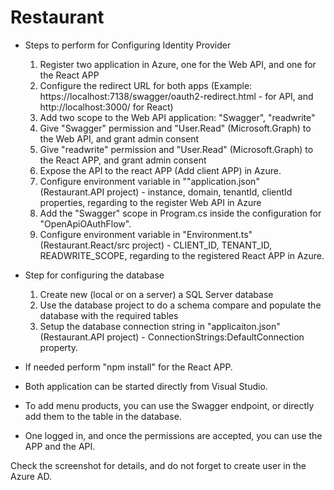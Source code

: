 # Restaurant

- Steps to perform for Configuring Identity Provider
  1. Register two application in Azure, one for the Web API, and one for the React APP
  1. Configure the redirect URL for both apps (Example: https://localhost:7138/swagger/oauth2-redirect.html - for API, and http://localhost:3000/ for React)
  1. Add two scope to the Web API application: "Swagger", "readwrite"	
  1. Give "Swagger" permission and "User.Read" (Microsoft.Graph) to the Web API, and grant admin consent
  1. Give "readwrite" permission and "User.Read" (Microsoft.Graph) to the React APP, and grant admin consent
  1. Expose the API to the react APP (Add client APP) in Azure.
  1. Configure environment variable in ""application.json" (Restaurant.API project) - instance, domain, tenantId, clientId properties, regarding to the register Web API in Azure
  1. Add the "Swagger" scope in Program.cs inside the configuration for "OpenApiOAuthFlow".
  1. Configure environment variable in "Environment.ts" (Restaurant.React/src project) - CLIENT_ID, TENANT_ID, READWRITE_SCOPE, regarding to the registered React APP in Azure.

- Step for configuring the database
  1. Create new (local or on a server) a SQL Server database
  1. Use the database project to do a schema compare and populate the database with the required tables
  1. Setup the database connection string in "applicaiton.json" (Restaurant.API project) - ConnectionStrings:DefaultConnection property.

- If needed perform "npm install" for the React APP.
- Both application can be started directly from Visual Studio.
- To add menu products, you can use the Swagger endpoint, or directly add them to the table in the database.
- One logged in, and once the permissions are accepted, you can use the APP and the API.

Check the screenshot for details, and do not forget to create user in the Azure AD.
